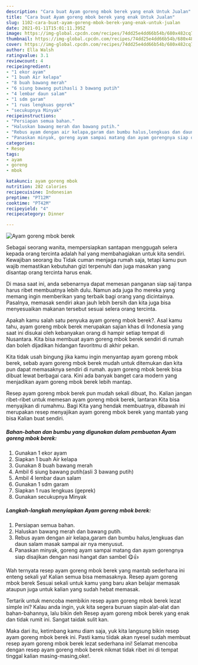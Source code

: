 ```yaml
---
description: "Cara buat Ayam goreng mbok berek yang enak Untuk Jualan"
title: "Cara buat Ayam goreng mbok berek yang enak Untuk Jualan"
slug: 1102-cara-buat-ayam-goreng-mbok-berek-yang-enak-untuk-jualan
date: 2021-01-11T15:01:11.395Z
image: https://img-global.cpcdn.com/recipes/74dd25e4dd66b54b/680x482cq70/ayam-goreng-mbok-berek-foto-resep-utama.jpg
thumbnail: https://img-global.cpcdn.com/recipes/74dd25e4dd66b54b/680x482cq70/ayam-goreng-mbok-berek-foto-resep-utama.jpg
cover: https://img-global.cpcdn.com/recipes/74dd25e4dd66b54b/680x482cq70/ayam-goreng-mbok-berek-foto-resep-utama.jpg
author: Ella Walsh
ratingvalue: 3.1
reviewcount: 4
recipeingredient:
- "1 ekor ayam"
- "1 buah Air kelapa"
- "8 buah bawang merah"
- "6 siung bawang putihasli 3 bawang putih"
- "4 lembar daun salam"
- "1 sdm garam"
- "1 ruas lengkuas geprek"
- "secukupnya Minyak"
recipeinstructions:
- "Persiapan semua bahan."
- "Haluskan bawang merah dan bawang putih."
- "Rebus ayam dengan air kelapa,garam dan bumbu halus,lengkuas dan daun salam masak sampai air nya menyusut."
- "Panaskan minyak, goreng ayam sampai matang dan ayam gorengnya siap disajikan dengan nasi hangat dan sambel 😋👍"
categories:
- Resep
tags:
- ayam
- goreng
- mbok

katakunci: ayam goreng mbok 
nutrition: 282 calories
recipecuisine: Indonesian
preptime: "PT12M"
cooktime: "PT42M"
recipeyield: "4"
recipecategory: Dinner

---
```



![Ayam goreng mbok berek](https://img-global.cpcdn.com/recipes/74dd25e4dd66b54b/680x482cq70/ayam-goreng-mbok-berek-foto-resep-utama.jpg)

Sebagai seorang wanita, mempersiapkan santapan menggugah selera kepada orang tercinta adalah hal yang membahagiakan untuk kita sendiri. Kewajiban seorang ibu Tidak cuman menjaga rumah saja, tetapi kamu pun wajib memastikan kebutuhan gizi terpenuhi dan juga masakan yang disantap orang tercinta harus enak.

Di masa  saat ini, anda sebenarnya dapat memesan panganan siap saji tanpa harus ribet membuatnya lebih dulu. Namun ada juga lho mereka yang memang ingin memberikan yang terbaik bagi orang yang dicintainya. Pasalnya, memasak sendiri akan jauh lebih bersih dan kita juga bisa menyesuaikan makanan tersebut sesuai selera orang tercinta. 



Apakah kamu salah satu penyuka ayam goreng mbok berek?. Asal kamu tahu, ayam goreng mbok berek merupakan sajian khas di Indonesia yang saat ini disukai oleh kebanyakan orang di hampir setiap tempat di Nusantara. Kita bisa membuat ayam goreng mbok berek sendiri di rumah dan boleh dijadikan hidangan favoritmu di akhir pekan.

Kita tidak usah bingung jika kamu ingin menyantap ayam goreng mbok berek, sebab ayam goreng mbok berek mudah untuk ditemukan dan kita pun dapat memasaknya sendiri di rumah. ayam goreng mbok berek bisa dibuat lewat berbagai cara. Kini ada banyak banget cara modern yang menjadikan ayam goreng mbok berek lebih mantap.

Resep ayam goreng mbok berek pun mudah sekali dibuat, lho. Kalian jangan ribet-ribet untuk memesan ayam goreng mbok berek, lantaran Kita bisa menyajikan di rumahmu. Bagi Kita yang hendak membuatnya, dibawah ini merupakan resep menyajikan ayam goreng mbok berek yang mantab yang bisa Kalian buat sendiri.

<!--inarticleads1-->

##### Bahan-bahan dan bumbu yang digunakan dalam pembuatan Ayam goreng mbok berek:

1. Gunakan 1 ekor ayam
1. Siapkan 1 buah Air kelapa
1. Gunakan 8 buah bawang merah
1. Ambil 6 siung bawang putih(asli 3 bawang putih)
1. Ambil 4 lembar daun salam
1. Gunakan 1 sdm garam
1. Siapkan 1 ruas lengkuas (geprek)
1. Gunakan secukupnya Minyak




<!--inarticleads2-->

##### Langkah-langkah menyiapkan Ayam goreng mbok berek:

1. Persiapan semua bahan.
1. Haluskan bawang merah dan bawang putih.
1. Rebus ayam dengan air kelapa,garam dan bumbu halus,lengkuas dan daun salam masak sampai air nya menyusut.
1. Panaskan minyak, goreng ayam sampai matang dan ayam gorengnya siap disajikan dengan nasi hangat dan sambel 😋👍




Wah ternyata resep ayam goreng mbok berek yang mantab sederhana ini enteng sekali ya! Kalian semua bisa memasaknya. Resep ayam goreng mbok berek Sesuai sekali untuk kamu yang baru akan belajar memasak ataupun juga untuk kalian yang sudah hebat memasak.

Tertarik untuk mencoba membikin resep ayam goreng mbok berek lezat simple ini? Kalau anda ingin, yuk kita segera buruan siapin alat-alat dan bahan-bahannya, lalu bikin deh Resep ayam goreng mbok berek yang enak dan tidak rumit ini. Sangat taidak sulit kan. 

Maka dari itu, ketimbang kamu diam saja, yuk kita langsung bikin resep ayam goreng mbok berek ini. Pasti kamu tiidak akan nyesel sudah membuat resep ayam goreng mbok berek lezat sederhana ini! Selamat mencoba dengan resep ayam goreng mbok berek nikmat tidak ribet ini di tempat tinggal kalian masing-masing,oke!.


